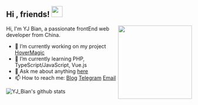 ## Hi , friends! <img src="https://raw.githubusercontent.com/isArtJay/isArtJay/master/assets/Hi.gif" width="30px">

<img align='right' src='https://raw.githubusercontent.com/isArtJay/isArtJay/master/assets/github_wall.gif' width='200'>

Hi, I'm YJ Bian, a passionate frontEnd web developer from China.

- 🔭 I’m currently working on my project [HoverMagic](<https://github.com/HoverMagic>)
- 🌱 I’m currently learning PHP, TypeScript/JavaScript, Vue.js
- 💬 Ask me about anything [here](https://github.com/isArtJay/isArtJay/issues)
- 📫 How to reach me: [Blog](https://www.lien.run) [Telegram](https://t.me/yj_bian) [Email](artjay.code@gmail.com)

![YJ_Bian's github stats](https://github-readme-stats.vercel.app/api?username=isArtJay&show_icons=true&hide_border=true)